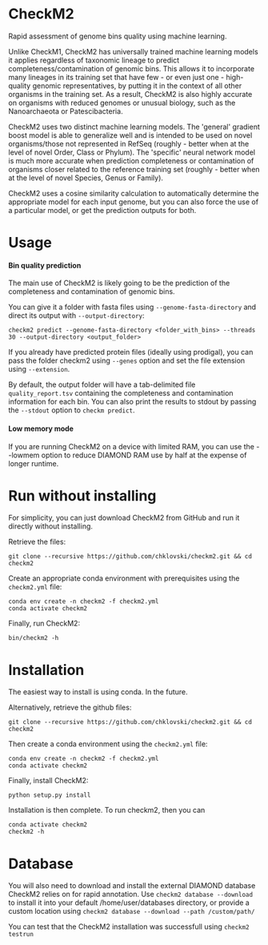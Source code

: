 # CheckM2
Rapid assessment of genome bins quality using machine learning. 

Unlike CheckM1, CheckM2 has universally trained machine learning models it applies regardless of taxonomic lineage to predict completeness/contamination of genomic bins. This allows it to incorporate many lineages in its training set that have few - or even just one - high-quality genomic representatives, by putting it in the context of all other organisms in the training set. As a result, CheckM2 is also highly accurate on organisms with reduced genomes or unusual biology, such as the Nanoarchaeota or Patescibacteria. 

CheckM2 uses two distinct machine learning models. The 'general' gradient boost model is able to generalize well and is intended to be used on novel organisms/those not represented in RefSeq (roughly - better when at the level of novel Order, Class or Phylum). The 'specific' neural network model is much more accurate when prediction completeness or contamination of organisms closer related to the reference training set (roughly - better when at the level of novel Species, Genus or Family).

CheckM2 uses a cosine similarity calculation to automatically determine the appropriate model for each input genome, but you can also force the use of a particular model, or get the prediction outputs for both. 

# Usage

#### Bin quality prediction
The main use of CheckM2 is likely going to be the prediction of the completeness and contamination of genomic bins. 

You can give it a folder with fasta files using `--genome-fasta-directory` and direct its output with `--output-directory`:
```
checkm2 predict --genome-fasta-directory <folder_with_bins> --threads 30 --output-directory <output_folder> 
```

If you already have predicted protein files (ideally using prodigal), you can pass the folder checkm2 using `--genes` option and set the file extension using `--extension`.

By default, the output folder will have a tab-delimited file `quality_report.tsv` containing the completeness and contamination information for each bin. You can also print the results to stdout by passing the `--stdout` option to `checkm predict`.

#### Low memory mode
If you are running CheckM2 on a device with limited RAM, you can use the --lowmem option to reduce DIAMOND RAM use by half at the expense of longer runtime. 

# Run without installing

For simplicity, you can just download CheckM2 from GitHub and run it directly without installing. 

Retrieve the files: 
```
git clone --recursive https://github.com/chklovski/checkm2.git && cd checkm2
```

Create an appropriate conda environment with prerequisites using the `checkm2.yml` file:
```
conda env create -n checkm2 -f checkm2.yml
conda activate checkm2
```

Finally, run CheckM2:
```
bin/checkm2 -h
```

# Installation

The easiest way to install is using conda. In the future. 

Alternatively, retrieve the github files: 

```
git clone --recursive https://github.com/chklovski/checkm2.git && cd checkm2
```

Then create a conda environment using the `checkm2.yml` file:
```
conda env create -n checkm2 -f checkm2.yml
conda activate checkm2
```

Finally, install CheckM2:
```
python setup.py install
```

Installation is then complete. To run checkm2, then you can
```
conda activate checkm2
checkm2 -h
```

# Database

You will also need to download and install the external DIAMOND database CheckM2 relies on for rapid annotation. 
Use `checkm2 database --download` to install it into your default /home/user/databases directory, 
or provide a custom location using `checkm2 database --download --path /custom/path/`

You can test that the CheckM2 installation was successfull using `checkm2 testrun`
